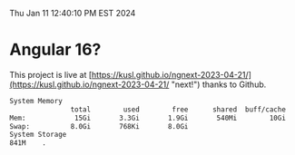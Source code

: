 Thu Jan 11 12:40:10 PM EST 2024

# Angular 16?


This project is live at [https://kusl.github.io/ngnext-2023-04-21/](https://kusl.github.io/ngnext-2023-04-21/ "next!") thanks to Github.

```bash
System Memory
               total        used        free      shared  buff/cache   available
Mem:            15Gi       3.3Gi       1.9Gi       540Mi        10Gi        11Gi
Swap:          8.0Gi       768Ki       8.0Gi
System Storage
841M	.
```
```bash
